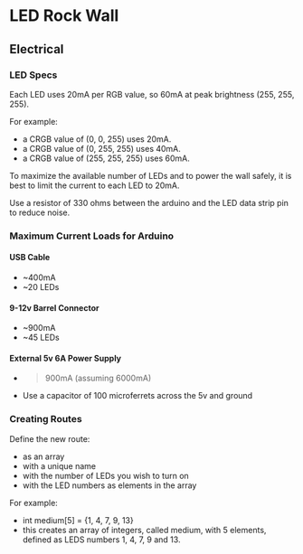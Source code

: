 # LED Rock Wall

## Electrical

### LED Specs

Each LED uses 20mA per RGB value, so 60mA at peak brightness (255, 255, 255).

For example:

- a CRGB value of (0, 0, 255) uses 20mA.
- a CRGB value of (0, 255, 255) uses 40mA.
- a CRGB value of (255, 255, 255) uses 60mA.

To maximize the available number of LEDs and to power the wall safely, it is best to limit the current to each LED to 20mA.

Use a resistor of 330 ohms between the arduino and the LED data strip pin to reduce noise.

### Maximum Current Loads for Arduino

#### USB Cable

- ~400mA
- ~20 LEDs

#### 9-12v Barrel Connector

- ~900mA
- ~45 LEDs

#### External 5v 6A Power Supply

- > 900mA (assuming 6000mA)
- Use a capacitor of 100 microferrets across the 5v and ground

### Creating Routes

Define the new route:
- as an array
- with a unique name
- with the number of LEDs you wish to turn on
- with the LED numbers as elements in the array

For example:

- int medium[5] = {1, 4, 7, 9, 13}
- this creates an array of integers, called medium, with 5 elements, defined as LEDS numbers 1, 4, 7, 9 and 13.